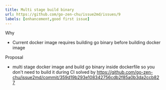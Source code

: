 ```yaml
---
title: Multi stage build binary
url: https://github.com/go-zen-chu/issue2md/issues/9
labels: [enhancement,good first issue]
---
```

Why
- Current docker image requires building go binary before building docker image

Proposal
- multi stage docker image and build go binary inside dockerfile so you don't need to build it during CI
solved by https://github.com/go-zen-chu/issue2md/commit/359d19b293e108342756cdb2f85a0b3da2ccb827
